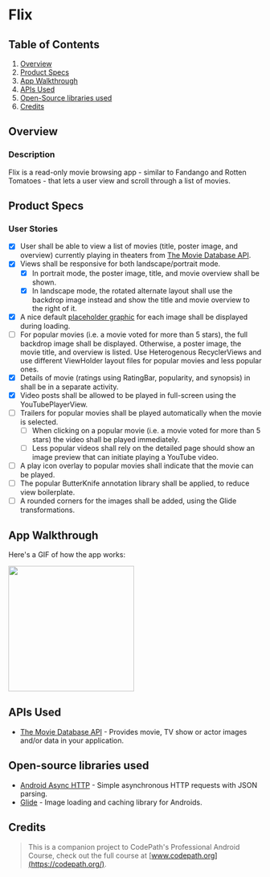 # Flix

## Table of Contents
1. [Overview](#Overview)
2. [Product Specs](#Product-Specs)
3. [App Walkthrough](#App-Walkthrough)
4. [APIs Used](#APIs-Used)
5. [Open-Source libraries used](#Open-Source-libraries-used)
6. [Credits](#Credits)

## Overview
### Description

Flix is a read-only movie browsing app - similar to Fandango and Rotten Tomatoes - that lets a user view and scroll through a list of movies.

## Product Specs
### User Stories

- [x] User shall be able to view a list of movies (title, poster image, and overview) currently playing in theaters from [The Movie Database API](https://developers.themoviedb.org/4/getting-started/authorization).
- [x] Views shall be responsive for both landscape/portrait mode.
   - [x] In portrait mode, the poster image, title, and movie overview shall be shown.
   - [x] In landscape mode, the rotated alternate layout shall use the backdrop image instead and show the title and movie overview to the right of it.
- [x] A nice default [placeholder graphic](https://guides.codepath.org/android/Displaying-Images-with-the-Glide-Library#advanced-usage) for each image shall be displayed during loading.
- [ ] For popular movies (i.e. a movie voted for more than 5 stars), the full backdrop image shall be displayed. Otherwise, a poster image, the movie title, and overview is listed. Use Heterogenous RecyclerViews and use different ViewHolder layout files for popular movies and less popular ones.
- [x] Details of movie (ratings using RatingBar, popularity, and synopsis) in shall be in a separate activity.
- [x] Video posts shall be allowed to be played in full-screen using the YouTubePlayerView.
- [ ] Trailers for popular movies shall be played automatically when the movie is selected.
  - [ ] When clicking on a popular movie (i.e. a movie voted for more than 5 stars) the video shall be played immediately.
  - [ ] Less popular videos shall rely on the detailed page should show an image preview that can initiate playing a YouTube video.
- [ ] A play icon overlay to popular movies shall indicate that the movie can be played.
- [ ] The popular ButterKnife annotation library shall be applied, to reduce view boilerplate.
- [ ] A rounded corners for the images shall be added, using the Glide transformations.

## App Walkthrough

Here's a GIF of how the app works:

<img src="ADD_GIF_LINK" width=250><br>

## APIs Used

- [The Movie Database API](https://developers.themoviedb.org/4/getting-started/authorization) - Provides movie, TV show or actor images and/or data in your application.

## Open-source libraries used

- [Android Async HTTP](https://github.com/codepath/CPAsyncHttpClient) - Simple asynchronous HTTP requests with JSON parsing.
- [Glide](https://github.com/bumptech/glide) - Image loading and caching library for Androids.

## Credits

>This is a companion project to CodePath's Professional Android Course, check out the full course at [www.codepath.org](https://codepath.org/).

